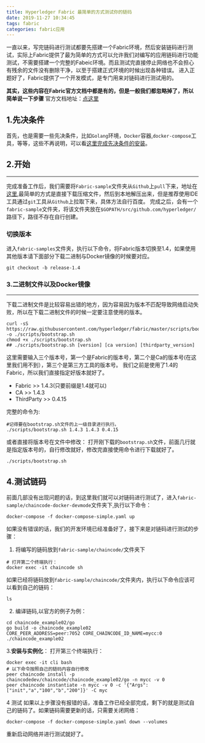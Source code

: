 ```yaml
---
title: Hyperledger Fabric 最简单的方式测试你的链码
date: 2019-11-27 10:34:45
tags: fabric
categories: fabric应用
---
```

一直以来，写完链码进行测试都要先搭建一个Fabric环境，然后安装链码进行测试，实际上Fabric提供了最为简单的方式可以允许我们对编写的应用链码进行功能测试，不需要搭建一个完整的Fabeic环境。而且测试完直接停止网络也不会担心有残余的文件没有删除干净，以至于搭建正式环境的时候出现各种错误。
进入正题好了，Fabric提供了一个开发模式，是专门用来对链码进行测试用的。

**其实，这些内容在Fabric官方文档中都是有的，但是一般我们都忽略掉了，所以简单说一下步骤**
官方文档地址：[点这里](https://github.com/hyperledger/fabric-samples/blob/master/chaincode-docker-devmode/README.rst)
## 1.先决条件
首先，也是需要一些先决条件，比如`Golang`环境，`Docker`容器,`docker-compose`工具，等等，这些不再说明，可以看[这里完成先决条件的安装](https://newonexd.github.io/2019/11/23/blog/fabric/Fabric%E7%8E%AF%E5%A2%83%E6%90%AD%E5%BB%BA/)。

## 2.开始
* * *
完成准备工作后，我们需要将`Fabric-sample`文件夹从`Github`上`pull`下来，地址在[这里](https://github.com/hyperledger/fabric-samples),最简单的方式是直接下载压缩文件，然后到本地解压出来，但是推荐使用IDE工具通过`git`工具从`Github`上拉取下来，具体方法自行百度。
完成之后，会有一个`fabric-sample`文件夹，将该文件夹放在`$GOPATH/src/github.com/hyperledger/`路径下，路径不存在自行创建。

### 切换版本
进入`fabric-samples`文件夹，执行以下命令，将Fabric版本切换至1.4，如果使用其他版本请下面部分下载二进制与Docker镜像的时候要对应。
```
git checkout -b release-1.4
```

### 3.二进制文件以及Docker镜像
* * *

下载二进制文件是比较容易出错的地方，因为容易因为版本不匹配导致网络启动失败，所以在下载二进制文件的时候一定要注意使用的版本。
```
curl -sS https://raw.githubusercontent.com/hyperledger/fabric/master/scripts/bootstrap.sh -o ./scripts/bootstrap.sh
chmod +x ./scripts/bootstrap.sh
## ./scripts/bootstrap.sh [version] [ca version] [thirdparty_version]
```
这里需要输入三个版本号，第一个是Fabric的版本号，第二个是Ca的版本号(在这里我们用不到），第三个是第三方工具的版本号。
我们之前是使用了1.4的Fabric，所以我们直接指定好版本就好了。

* Fabric >> 1.4.3(只要前缀是1.4就可以)
* CA    >>  1.4.3
* ThirdParty >> 0.4.15

完整的命令为:
```
#记得要在bootstrap.sh文件的上一级目录进行执行。
./scripts/bootstrap.sh 1.4.3 1.4.3 0.4.15
```
或者直接将版本号在文件中修改：
打开刚下载的`bootstrap.sh`文件，前面几行就是指定版本号的，自行修改就好，修改完直接使用命令进行下载就好了。
```
./scripts/bootstrap.sh
```

## 4.测试链码
前面几部没有出现问题的话，到这里我们就可以对链码进行测试了，进入`fabric-sample/chaincode-docker-devmode`文件夹下,执行以下命令：
```
docker-compose -f docker-compose-simple.yaml up
```
如果没有错误的话，我们的开发环境已经准备好了，接下来是对链码进行测试的步骤：

1. 将编写的链码放到`fabric-sample/chaincode/`文件夹下
```
# 打开第二个终端执行：
docker exec -it chaincode sh
```
如果已经将链码放到`fabric-sample/chaincode/`文件夹内，执行以下命令应该可以看到自己的链码：
```
ls
```
2. 编译链码,以官方的例子为例：
```
cd chaincode_example02/go
go build -o chaincode_example02
CORE_PEER_ADDRESS=peer:7052 CORE_CHAINCODE_ID_NAME=mycc:0 ./chaincode_example02
```

3.**安装与实例化**：
打开第三个终端执行：
```
docker exec -it cli bash
# 以下命令按照自己的链码内容自行修改
peer chaincode install -p chaincodedev/chaincode/chaincode_example02/go -n mycc -v 0
peer chaincode instantiate -n mycc -v 0 -c '{"Args":["init","a","100","b","200"]}' -C myc
```

4 测试
如果以上步骤没有报错的话，准备工作已经全部完成，剩下的就是测试自己的链码了。如果链码需要更新的话，只需要关闭网络：
```
docker-compose -f docker-compose-simple.yaml down --volumes
```
重新启动网络并进行测试就好了。